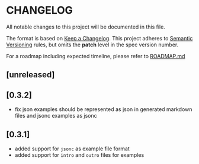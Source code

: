 # CHANGELOG

All notable changes to this project will be documented in this file.

The format is based on [Keep a Changelog](https://keepachangelog.com/en/1.0.0/).
This project adheres to [Semantic Versioning](https://semver.org/spec/v2.0.0.html) rules,
but omits the **patch** level in the spec version number.

For a roadmap including expected timeline, please refer to [ROADMAP.md](./ROADMAP.md)

## [unreleased]

## [0.3.2]

- fix json examples should be represented as json in generated markdown files and jsonc examples as jsonc

## [0.3.1]

- added support for `jsonc` as example file format
- added support for `intro` and `outro` files for examples
